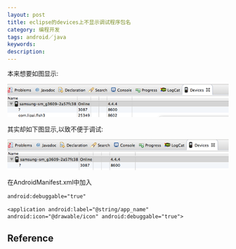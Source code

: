 ```yaml
---
layout: post
title: eclipse的devices上不显示调试程序包名
category: 编程开发
tags: android／java
keywords: 
description: 
---
```


本来想要如图显示:

![](/Resources/eclipse的devices上不显示调试程序包名_2.png)

其实却如下图显示,以致不便于调试:

![](/Resources/eclipse的devices上不显示调试程序包名_1.png)


在AndroidManifest.xml中加入

```
android:debuggable="true"
```

```
<application android:label="@string/app_name" android:icon="@drawable/icon" android:debuggable="true">
```

## Reference